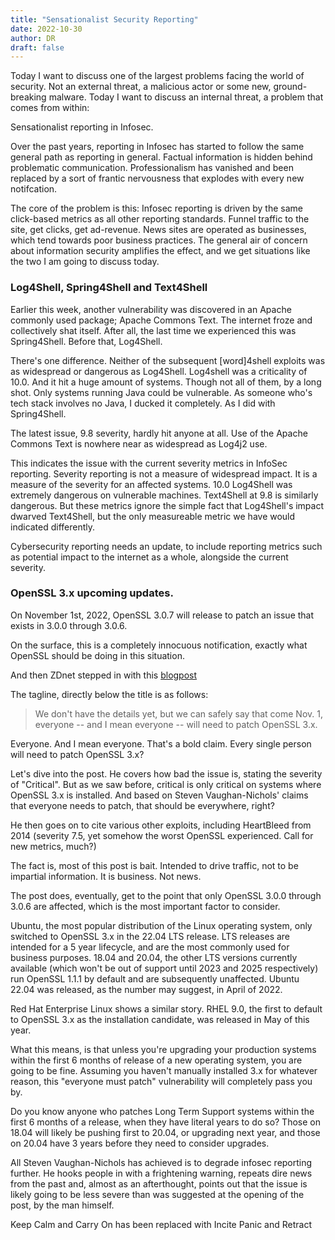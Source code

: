 ```yaml
---
title: "Sensationalist Security Reporting"
date: 2022-10-30
author: DR
draft: false
---
```


Today I want to discuss one of the largest problems facing the world of security. Not an external threat, a malicious actor or some new, ground-breaking malware. Today I want to discuss an internal threat, a problem that comes from within:

Sensationalist reporting in Infosec.

Over the past years, reporting in Infosec has started to follow the same general path as reporting in general. Factual information is hidden behind problematic communication. Professionalism has vanished and been replaced by a sort of frantic nervousness that explodes with every new notifcation.

The core of the problem is this: Infosec reporting is driven by the same click-based metrics as all other reporting standards. Funnel traffic to the site, get clicks, get ad-revenue. News sites are operated as businesses, which tend towards poor business practices. The general air of concern about information security amplifies the effect, and we get situations like the two I am going to discuss today.

### Log4Shell, Spring4Shell and Text4Shell

Earlier this week, another vulnerability was discovered in an Apache commonly used package; Apache Commons Text. The internet froze and collectively shat itself. After all, the last time we experienced this was Spring4Shell. Before that, Log4Shell.

There's one difference. Neither of the subsequent [word]4shell exploits was as widespread or dangerous as Log4Shell. Log4shell was a criticality of 10.0. And it hit a huge amount of systems. Though not all of them, by a long shot. Only systems running Java could be vulnerable. As someone who's tech stack involves no Java, I ducked it completely. As I did with Spring4Shell.

The latest issue, 9.8 severity, hardly hit anyone at all. Use of the Apache Commons Text is nowhere near as widespread as Log4j2 use.

This indicates the issue with the current severity metrics in InfoSec reporting. Severity reporting is not a measure of widespread impact. It is a measure of the severity for an affected systems. 10.0 Log4Shell was extremely dangerous on vulnerable machines. Text4Shell at 9.8 is similarly dangerous. But these metrics ignore the simple fact that Log4Shell's impact dwarved Text4Shell, but the only measureable metric we have would indicated differently.

Cybersecurity reporting needs an update, to include reporting metrics such as potential impact to the internet as a whole, alongside the current severity.

### OpenSSL 3.x upcoming updates.

On November 1st, 2022, OpenSSL 3.0.7 will release to patch an issue that exists in 3.0.0 through 3.0.6.

On the surface, this is a completely innocuous notification, exactly what OpenSSL should be doing in this situation.

And then ZDnet stepped in with this [blogpost](https://www.zdnet.com/article/openssl-warns-of-critical-security-vulnerability-with-upcoming-patch/)

The tagline, directly below the title is as follows:

> We don't have the details yet, but we can safely say that come Nov. 1, everyone -- and I mean everyone -- will need to patch OpenSSL 3.x.

Everyone. And I mean everyone. That's a bold claim. Every single person will need to patch OpenSSL 3.x?

Let's dive into the post. He covers how bad the issue is, stating the severity of "Critical". But as we saw before, critical is only critical on systems where OpenSSL 3.x is installed. And based on Steven Vaughan-Nichols' claims that everyone needs to patch, that should be everywhere, right?

He then goes on to cite various other exploits, including HeartBleed from 2014 (severity 7.5, yet somehow the worst OpenSSL experienced. Call for new metrics, much?) 

The fact is, most of this post is bait. Intended to drive traffic, not to be impartial information. It is business. Not news.

The post does, eventually, get to the point that only OpenSSL 3.0.0 through 3.0.6 are affected, which is the most important factor to consider.

Ubuntu, the most popular distribution of the Linux operating system, only switched to OpenSSL 3.x in the 22.04 LTS release. LTS releases are intended for a 5 year lifecycle, and are the most commonly used for business purposes. 18.04 and 20.04, the other LTS versions currently available (which won't be out of support until 2023 and 2025 respectively) run OpenSSL 1.1.1 by default and are subsequently unaffected. Ubuntu 22.04 was released, as the number may suggest, in April of 2022.

Red Hat Enterprise Linux shows a similar story. RHEL 9.0, the first to default to OpenSSL 3.x as the installation candidate, was released in May of this year.

What this means, is that unless you're upgrading your production systems within the first 6 months of release of a new operating system, you are going to be fine. Assuming you haven't manually installed 3.x for whatever reason, this "everyone must patch" vulnerability will completely pass you by.

Do you know anyone who patches Long Term Support systems within the first 6 months of a release, when they have literal years to do so? Those on 18.04 will likely be pushing first to 20.04, or upgrading next year, and those on 20.04 have 3 years before they need to consider upgrades.

All Steven Vaughan-Nichols has achieved is to degrade infosec reporting further. He hooks people in with a frightening warning, repeats dire news from the past and, almost as an afterthought, points out that the issue is likely going to be less severe than was suggested at the opening of the post, by the man himself.

Keep Calm and Carry On has been replaced with Incite Panic and Retract
